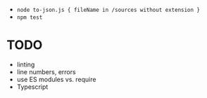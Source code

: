 - `node to-json.js { fileName in /sources without extension }`
- `npm test`

# TODO
- linting
- line numbers, errors
- use ES modules vs. require
- Typescript

